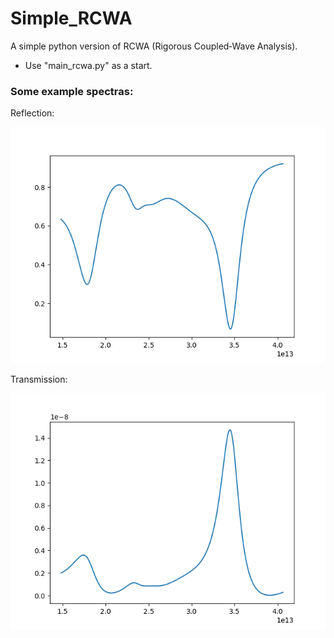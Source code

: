 # Simple_RCWA
A simple python version of RCWA (Rigorous Coupled‐Wave Analysis).

* Use "main_rcwa.py" as a start.

### Some example spectras:

Reflection:

![](https://github.com/GuoyaoShen/Simple_RCWA/blob/main/figs/R.png)

Transmission:

![](https://github.com/GuoyaoShen/Simple_RCWA/blob/main/figs/T.png)
